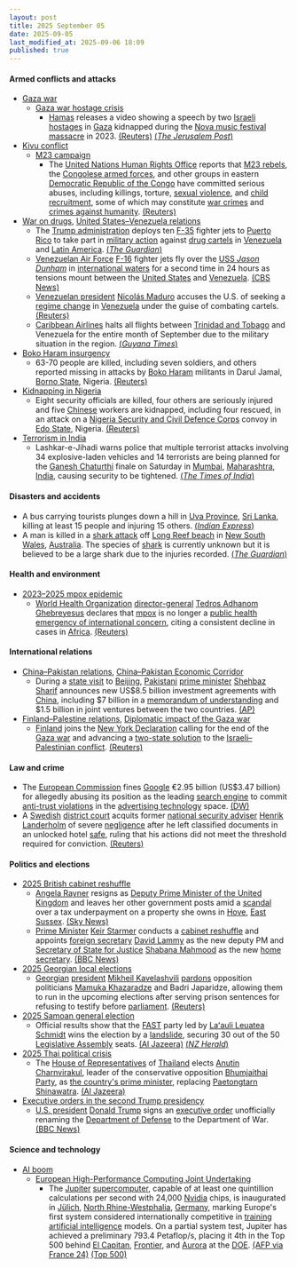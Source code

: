 ```yaml
---
layout: post
title: 2025 September 05
date: 2025-09-05
last_modified_at: 2025-09-06 18:09
published: true
---
```



#### Armed conflicts and attacks

* [Gaza war](https://en.wikipedia.org/wiki/Gaza_war "Gaza war")
  * [Gaza war hostage crisis](https://en.wikipedia.org/wiki/Gaza_war_hostage_crisis "Gaza war hostage crisis")
    * [Hamas](https://en.wikipedia.org/wiki/Hamas "Hamas") releases a video showing a speech by two [Israeli](https://en.wikipedia.org/wiki/Israelis "Israelis") [hostages](https://en.wikipedia.org/wiki/Hostage "Hostage") in [Gaza](https://en.wikipedia.org/wiki/Gaza_Strip "Gaza Strip") kidnapped during the [Nova music festival massacre](https://en.wikipedia.org/wiki/Nova_music_festival_massacre "Nova music festival massacre") in 2023. [(Reuters)](https://www.reuters.com/world/middle-east/hamas-releases-video-israeli-hostages-held-gaza-2025-09-05/) [(*The Jerusalem Post*)](https://www.jpost.com/israel-news/defense-news/article-866456)
* [Kivu conflict](https://en.wikipedia.org/wiki/Kivu_conflict "Kivu conflict")
  * [M23 campaign](https://en.wikipedia.org/wiki/M23_campaign_%282022%E2%80%93present%29 "M23 campaign (2022–present)")
    * The [United Nations Human Rights Office](https://en.wikipedia.org/wiki/United_Nations_Human_Rights_Office "United Nations Human Rights Office") reports that [M23 rebels](https://en.wikipedia.org/wiki/March_23_Movement "March 23 Movement"), the [Congolese armed forces](https://en.wikipedia.org/wiki/Armed_Forces_of_the_Democratic_Republic_of_the_Congo "Armed Forces of the Democratic Republic of the Congo"), and other groups in eastern [Democratic Republic of the Congo](https://en.wikipedia.org/wiki/Democratic_Republic_of_the_Congo "Democratic Republic of the Congo") have committed serious abuses, including killings, torture, [sexual violence](https://en.wikipedia.org/wiki/Sexual_violence "Sexual violence"), and [child recruitment](https://en.wikipedia.org/wiki/Children_in_the_military "Children in the military"), some of which may constitute [war crimes](https://en.wikipedia.org/wiki/War_crime "War crime") and [crimes against humanity](https://en.wikipedia.org/wiki/Crimes_against_humanity "Crimes against humanity"). [(Reuters)](https://www.reuters.com/world/africa/m23-congolese-forces-may-have-committed-war-crimes-congo-un-rights-report-finds-2025-09-05/)
* [War on drugs](https://en.wikipedia.org/wiki/War_on_drugs "War on drugs"), [United States–Venezuela relations](https://en.wikipedia.org/wiki/United_States%E2%80%93Venezuela_relations "United States–Venezuela relations")
  * The [Trump administration](https://en.wikipedia.org/wiki/Second_presidency_of_Donald_Trump "Second presidency of Donald Trump") deploys ten [F-35](https://en.wikipedia.org/wiki/Lockheed_Martin_F-35_Lightning_II "Lockheed Martin F-35 Lightning II") fighter jets to [Puerto Rico](https://en.wikipedia.org/wiki/Puerto_Rico "Puerto Rico") to take part in [military action](https://en.wikipedia.org/wiki/Military_action "Military action") against [drug cartels](https://en.wikipedia.org/wiki/Drug_cartel "Drug cartel") in [Venezuela](https://en.wikipedia.org/wiki/Venezuela "Venezuela") and [Latin America](https://en.wikipedia.org/wiki/Latin_America "Latin America"). [(*The Guardian*)](https://www.theguardian.com/us-news/2025/sep/05/trump-fighter-planes-puerto-rico-venezuela-drug-cartel)
  * [Venezuelan Air Force](https://en.wikipedia.org/wiki/Bolivarian_Military_Aviation_of_Venezuela "Bolivarian Military Aviation of Venezuela") [F-16](https://en.wikipedia.org/wiki/General_Dynamics_F-16_Fighting_Falcon "General Dynamics F-16 Fighting Falcon") fighter jets fly over the [USS *Jason Dunham*](https://en.wikipedia.org/wiki/USS_Jason_Dunham "USS Jason Dunham") in [international waters](https://en.wikipedia.org/wiki/International_waters "International waters") for a second time in 24 hours as tensions mount between the [United States](https://en.wikipedia.org/wiki/United_States "United States") and [Venezuela](https://en.wikipedia.org/wiki/Venezuela "Venezuela"). [(CBS News)](https://www.cbsnews.com/news/venezuela-flies-military-aircraft-over-u-s-navy-ship-for-second-time-uss-jason-dunham/)
  * [Venezuelan president](https://en.wikipedia.org/wiki/President_of_Venezuela "President of Venezuela") [Nicolás Maduro](https://en.wikipedia.org/wiki/Nicol%C3%A1s_Maduro "Nicolás Maduro") accuses the U.S. of seeking a [regime change](https://en.wikipedia.org/wiki/Regime_change "Regime change") in [Venezuela](https://en.wikipedia.org/wiki/Venezuela "Venezuela") under the guise of combating cartels. [(Reuters)](https://www.reuters.com/world/americas/trump-plays-down-possible-regime-change-venezuela-us-deploys-stealth-fighter-2025-09-05/)
  * [Caribbean Airlines](https://en.wikipedia.org/wiki/Caribbean_Airlines "Caribbean Airlines") halts all flights between [Trinidad and Tobago](https://en.wikipedia.org/wiki/Trinidad_and_Tobago "Trinidad and Tobago") and Venezuela for the entire month of September due to the military situation in the region. [(*Guyana Times*)](https://guyanatimesgy.com/caribbean-airlines-halts-all-tt-venezuela-flights-with-immediate-effect/)
* [Boko Haram insurgency](https://en.wikipedia.org/wiki/Boko_Haram_insurgency "Boko Haram insurgency")
  * 63-70 people are killed, including seven soldiers, and others reported missing in attacks by [Boko Haram](https://en.wikipedia.org/wiki/Boko_Haram "Boko Haram") militants in Darul Jamal, [Borno State](https://en.wikipedia.org/wiki/Borno_State "Borno State"), Nigeria. [(Reuters)](https://www.reuters.com/world/africa/boko-haram-kills-dozens-house-house-attack-nigerias-northeast-residents-say-2025-09-06/)
* [Kidnapping in Nigeria](https://en.wikipedia.org/wiki/Kidnapping_in_Nigeria "Kidnapping in Nigeria")
  * Eight security officials are killed, four others are seriously injured and five [Chinese](https://en.wikipedia.org/wiki/Chinese_people "Chinese people") workers are kidnapped, including four rescued, in an attack on a [Nigeria Security and Civil Defence Corps](https://en.wikipedia.org/wiki/Nigeria_Security_and_Civil_Defence_Corps "Nigeria Security and Civil Defence Corps") convoy in [Edo State](https://en.wikipedia.org/wiki/Edo_State "Edo State"), Nigeria. [(Reuters)](https://www.reuters.com/world/china/gunmen-nigeria-attack-chinese-workers-kill-security-officials-2025-09-06/)
* [Terrorism in India](https://en.wikipedia.org/wiki/Terrorism_in_India "Terrorism in India")
  * Lashkar-e-Jihadi warns police that multiple terrorist attacks involving 34 explosive-laden vehicles and 14 terrorists are being planned for the [Ganesh Chaturthi](https://en.wikipedia.org/wiki/Ganesh_Chaturthi "Ganesh Chaturthi") finale on Saturday in [Mumbai](https://en.wikipedia.org/wiki/Mumbai "Mumbai"), [Maharashtra](https://en.wikipedia.org/wiki/Maharashtra "Maharashtra"), [India](https://en.wikipedia.org/wiki/India "India"), causing security to be tightened. [(*The Times of India*)](https://timesofindia.indiatimes.com/city/mumbai/34-human-bombs-planted-in-vehicles-mumbai-police-receive-terror-threat-on-whatsapp-lashkar-e-jihadi-message-cites-14-pakistani-terrorists-14kg-rdx/articleshow/123713402.cms)

#### Disasters and accidents

* A bus carrying tourists plunges down a hill in [Uva Province](https://en.wikipedia.org/wiki/Uva_Province "Uva Province"), [Sri Lanka](https://en.wikipedia.org/wiki/Sri_Lanka "Sri Lanka"), killing at least 15 people and injuring 15 others. [(*Indian Express*)](https://indianexpress.com/article/world/sri-lanka-bus-crash-deaths-10231848/)
* A man is killed in a [shark attack](https://en.wikipedia.org/wiki/Shark_attack "Shark attack") off [Long Reef beach](https://en.wikipedia.org/wiki/Long_Reef_%28New_South_Wales%29 "Long Reef (New South Wales)") in [New South Wales](https://en.wikipedia.org/wiki/New_South_Wales "New South Wales"), [Australia](https://en.wikipedia.org/wiki/Australia "Australia"). The species of [shark](https://en.wikipedia.org/wiki/Shark "Shark") is currently unknown but it is believed to be a large shark due to the injuries recorded. [(*The Guardian*)](https://www.theguardian.com/australia-news/2025/sep/06/fatal-shark-attack-long-reef-beach-sydney-northern-beaches-nsw)

#### Health and environment

* [2023–2025 mpox epidemic](https://en.wikipedia.org/wiki/2023%E2%80%932025_mpox_epidemic "2023–2025 mpox epidemic")
  * [World Health Organization](https://en.wikipedia.org/wiki/World_Health_Organization "World Health Organization") [director-general](https://en.wikipedia.org/wiki/Director-General_of_the_World_Health_Organization "Director-General of the World Health Organization") [Tedros Adhanom Ghebreyesus](https://en.wikipedia.org/wiki/Tedros_Adhanom_Ghebreyesus "Tedros Adhanom Ghebreyesus") declares that [mpox](https://en.wikipedia.org/wiki/Mpox "Mpox") is no longer a [public health emergency of international concern](https://en.wikipedia.org/wiki/Public_health_emergency_of_international_concern "Public health emergency of international concern"), citing a consistent decline in cases in [Africa](https://en.wikipedia.org/wiki/Africa "Africa"). [(Reuters)](https://www.reuters.com/business/healthcare-pharmaceuticals/mpox-no-longer-an-emergency-concerns-remain-health-body-says-2025-09-05/)

#### International relations

* [China–Pakistan relations](https://en.wikipedia.org/wiki/China%E2%80%93Pakistan_relations "China–Pakistan relations"), [China–Pakistan Economic Corridor](https://en.wikipedia.org/wiki/China%E2%80%93Pakistan_Economic_Corridor "China–Pakistan Economic Corridor")
  * During a [state visit](https://en.wikipedia.org/wiki/State_visit "State visit") to [Beijing](https://en.wikipedia.org/wiki/Beijing "Beijing"), [Pakistani](https://en.wikipedia.org/wiki/Pakistan "Pakistan") [prime minister](https://en.wikipedia.org/wiki/Prime_Minister_of_Pakistan "Prime Minister of Pakistan") [Shehbaz Sharif](https://en.wikipedia.org/wiki/Shehbaz_Sharif "Shehbaz Sharif") announces new US$8.5 billion investment agreements with [China](https://en.wikipedia.org/wiki/China "China"), including $7 billion in a [memorandum of understanding](https://en.wikipedia.org/wiki/Memorandum_of_understanding "Memorandum of understanding") and $1.5 billion in joint ventures between the two countries. [(AP)](https://apnews.com/article/pakistan-china-investment-agreement-beijing-70ca7b7098c11acf9a9d520328476c68)
* [Finland–Palestine relations](https://en.wikipedia.org/wiki/Finland%E2%80%93Palestine_relations "Finland–Palestine relations"), [Diplomatic impact of the Gaza war](https://en.wikipedia.org/wiki/Diplomatic_impact_of_the_Gaza_war "Diplomatic impact of the Gaza war")
  * [Finland](https://en.wikipedia.org/wiki/Finland "Finland") joins the [New York Declaration](https://en.wikipedia.org/wiki/July_2025_Conference_on_the_Implementation_of_the_Two-State_Solution#New_York_Declaration "July 2025 Conference on the Implementation of the Two-State Solution") calling for the end of the [Gaza war](https://en.wikipedia.org/wiki/Gaza_war "Gaza war") and advancing a [two-state solution](https://en.wikipedia.org/wiki/Two-state_solution "Two-state solution") to the [Israeli–Palestinian conflict](https://en.wikipedia.org/wiki/Israeli%E2%80%93Palestinian_conflict "Israeli–Palestinian conflict"). [(Reuters)](https://www.reuters.com/world/middle-east/finland-joins-declaration-two-state-solution-between-israel-palestinians-2025-09-05/)

#### Law and crime

* The [European Commission](https://en.wikipedia.org/wiki/European_Commission "European Commission") fines [Google](https://en.wikipedia.org/wiki/Google_Inc. "Google Inc.") €2.95 billion (US$3.47 billion) for allegedly abusing its position as the leading [search engine](https://en.wikipedia.org/wiki/Search_engine "Search engine") to commit [anti-trust violations](https://en.wikipedia.org/wiki/Competition_law "Competition law") in the [advertising technology](https://en.wikipedia.org/wiki/Online_advertising "Online advertising") space. [(DW)](https://www.dw.com/en/european-commission-fines-google-in-ad-tech-antitrust-case/a-73899986)
* A [Swedish](https://en.wikipedia.org/wiki/Sweden "Sweden") [district court](https://en.wikipedia.org/wiki/District_courts_of_Sweden "District courts of Sweden") acquits former [national security adviser](https://en.wikipedia.org/wiki/National_Security_Council_%28Sweden%29 "National Security Council (Sweden)") [Henrik Landerholm](https://en.wikipedia.org/wiki/Henrik_Landerholm "Henrik Landerholm") of severe [negligence](https://en.wikipedia.org/wiki/Negligence "Negligence") after he left classified documents in an unlocked hotel [safe](https://en.wikipedia.org/wiki/Safe "Safe"), ruling that his actions did not meet the threshold required for conviction. [(Reuters)](https://www.reuters.com/world/swedish-ex-national-security-adviser-cleared-negligence-case-2025-09-05/)

#### Politics and elections

* [2025 British cabinet reshuffle](https://en.wikipedia.org/wiki/2025_British_cabinet_reshuffle "2025 British cabinet reshuffle")
  * [Angela Rayner](https://en.wikipedia.org/wiki/Angela_Rayner "Angela Rayner") resigns as [Deputy Prime Minister of the United Kingdom](https://en.wikipedia.org/wiki/Deputy_Prime_Minister_of_the_United_Kingdom "Deputy Prime Minister of the United Kingdom") and leaves her other government posts amid a [scandal](https://en.wikipedia.org/wiki/Scandal "Scandal") over a tax underpayment on a property she owns in [Hove](https://en.wikipedia.org/wiki/Hove "Hove"), [East Sussex](https://en.wikipedia.org/wiki/East_Sussex "East Sussex"). [(Sky News)](https://news.sky.com/story/angela-rayner-to-resign-from-government-after-admitting-to-not-paying-enough-stamp-duty-sky-news-understands-duty-13424204)
  * [Prime Minister](https://en.wikipedia.org/wiki/Prime_Minister_of_the_United_Kingdom "Prime Minister of the United Kingdom") [Keir Starmer](https://en.wikipedia.org/wiki/Keir_Starmer "Keir Starmer") conducts a [cabinet reshuffle](https://en.wikipedia.org/wiki/Cabinet_reshuffle "Cabinet reshuffle") and appoints [foreign secretary](https://en.wikipedia.org/wiki/Foreign_Secretary_%28United_Kingdom%29 "Foreign Secretary (United Kingdom)") [David Lammy](https://en.wikipedia.org/wiki/David_Lammy "David Lammy") as the new deputy PM and [Secretary of State for Justice](https://en.wikipedia.org/wiki/Secretary_of_State_for_Justice "Secretary of State for Justice") [Shabana Mahmood](https://en.wikipedia.org/wiki/Shabana_Mahmood "Shabana Mahmood") as the new [home secretary](https://en.wikipedia.org/wiki/Home_secretary "Home secretary"). [(BBC News)](https://www.bbc.co.uk/news/live/c0lk8ye1979t)
* [2025 Georgian local elections](https://en.wikipedia.org/wiki/2025_Georgian_local_elections "2025 Georgian local elections")
  * [Georgian](https://en.wikipedia.org/wiki/Georgia_%28country%29 "Georgia (country)") [president](https://en.wikipedia.org/wiki/President_of_Georgia "President of Georgia") [Mikheil Kavelashvili](https://en.wikipedia.org/wiki/Mikheil_Kavelashvili "Mikheil Kavelashvili") [pardons](https://en.wikipedia.org/wiki/Pardon "Pardon") opposition politicians [Mamuka Khazaradze](https://en.wikipedia.org/wiki/Mamuka_Khazaradze "Mamuka Khazaradze") and Badri Japaridze, allowing them to run in the upcoming elections after serving prison sentences for refusing to testify before [parliament](https://en.wikipedia.org/wiki/Parliament_of_Georgia "Parliament of Georgia"). [(Reuters)](http://reuters.com/world/georgian-president-pardons-two-opposition-politicians-ahead-municipal-elections-2025-09-05/)
* [2025 Samoan general election](https://en.wikipedia.org/wiki/2025_Samoan_general_election "2025 Samoan general election")
  * Official results show that the [FAST](https://en.wikipedia.org/wiki/Fa%CA%BBatuatua_i_le_Atua_Samoa_ua_Tasi "Faʻatuatua i le Atua Samoa ua Tasi") party led by [Laʻauli Leuatea Schmidt](https://en.wikipedia.org/wiki/La%CA%BBauli_Leuatea_Schmidt "Laʻauli Leuatea Schmidt") wins the election by a [landslide](https://en.wikipedia.org/wiki/Landslide_victory "Landslide victory"), securing 30 out of the 50 [Legislative Assembly](https://en.wikipedia.org/wiki/Legislative_Assembly_of_Samoa "Legislative Assembly of Samoa") seats. [(Al Jazeera)](https://www.aljazeera.com/news/2025/9/5/fast-to-retain-power-after-samoan-election-victory-confirmed) [(*NZ Herald*)](https://www.nzherald.co.nz/nz/samoa-general-election-final-vote-count-completed-official-results-due-tonight/4UFSJ7LK2BFABCFAQI4CKZQJ6M/)
* [2025 Thai political crisis](https://en.wikipedia.org/wiki/2025_Thai_political_crisis "2025 Thai political crisis")
  * The [House of Representatives](https://en.wikipedia.org/wiki/House_of_Representatives_%28Thailand%29 "House of Representatives (Thailand)") of [Thailand](https://en.wikipedia.org/wiki/Thailand "Thailand") elects [Anutin Charnvirakul](https://en.wikipedia.org/wiki/Anutin_Charnvirakul "Anutin Charnvirakul"), leader of the conservative opposition [Bhumjaithai Party](https://en.wikipedia.org/wiki/Bhumjaithai_Party "Bhumjaithai Party"), as [the country's prime minister](https://en.wikipedia.org/wiki/Prime_Minister_of_Thailand "Prime Minister of Thailand"), replacing [Paetongtarn Shinawatra](https://en.wikipedia.org/wiki/Paetongtarn_Shinawatra "Paetongtarn Shinawatra"). [(Al Jazeera)](https://www.aljazeera.com/news/2025/9/5/thai-parliament-elects-anutin-charnvirakul-as-prime-minister-2)
* [Executive orders in the second Trump presidency](https://en.wikipedia.org/wiki/List_of_executive_orders_in_the_second_Trump_presidency "List of executive orders in the second Trump presidency")
  * [U.S. president](https://en.wikipedia.org/wiki/President_of_the_United_States "President of the United States") [Donald Trump](https://en.wikipedia.org/wiki/Donald_Trump "Donald Trump") signs an [executive order](https://en.wikipedia.org/wiki/Executive_order "Executive order") unofficially renaming the [Department of Defense](https://en.wikipedia.org/wiki/United_States_Department_of_Defense "United States Department of Defense") to the Department of War. [(BBC News)](https://www.bbc.co.uk/news/articles/cgr9r4qr0ppo)

#### Science and technology

* [AI boom](https://en.wikipedia.org/wiki/AI_boom "AI boom")
  * [European High-Performance Computing Joint Undertaking](https://en.wikipedia.org/wiki/European_High-Performance_Computing_Joint_Undertaking "European High-Performance Computing Joint Undertaking")
    * The [Jupiter](https://en.wikipedia.org/wiki/Jupiter_Booster "Jupiter Booster") [supercomputer](https://en.wikipedia.org/wiki/Supercomputer "Supercomputer"), capable of at least one quintillion calculations per second with 24,000 [Nvidia](https://en.wikipedia.org/wiki/Nvidia "Nvidia") chips, is inaugurated in [Jülich](https://en.wikipedia.org/wiki/J%C3%BClich "Jülich"), [North Rhine-Westphalia](https://en.wikipedia.org/wiki/North_Rhine-Westphalia "North Rhine-Westphalia"), [Germany](https://en.wikipedia.org/wiki/Germany "Germany"), marking Europe's first system considered internationally competitive in [training](https://en.wikipedia.org/wiki/Machine_learning "Machine learning") [artificial intelligence](https://en.wikipedia.org/wiki/Artificial_intelligence "Artificial intelligence") models. On a partial system test, Jupiter has achieved a preliminary 793.4 Petaflop/s, placing it 4th in the Top 500 behind [El Capitan](https://en.wikipedia.org/wiki/El_Capitan_%28supercomputer%29 "El Capitan (supercomputer)"), [Frontier](https://en.wikipedia.org/wiki/Frontier_%28supercomputer%29 "Frontier (supercomputer)"), and [Aurora](https://en.wikipedia.org/wiki/Aurora_%28supercomputer%29 "Aurora (supercomputer)") at the [DOE](https://en.wikipedia.org/wiki/Department_of_Energy "Department of Energy"). [(AFP via France 24)](https://www.france24.com/en/live-news/20250905-merz-inaugurates-supercomputer-says-europe-can-catch-up-in-ai-race) [(Top 500)](https://top500.org/lists/top500/2025/06/)
